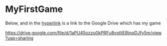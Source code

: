 # MyFirstGame

Below, and in the [hyperlink](https://drive.google.com/file/d/1aPU45ozzu0kPRFu8vstIiEBjnqDJfy5m/view?usp=sharing) is a link to the Google Drive which has my game

https://drive.google.com/file/d/1aPU45ozzu0kPRFu8vstIiEBjnqDJfy5m/view?usp=sharing

